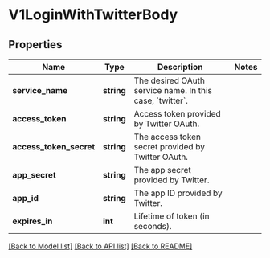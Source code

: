 # V1LoginWithTwitterBody

## Properties
Name | Type | Description | Notes
------------ | ------------- | ------------- | -------------
**service_name** | **string** | The desired OAuth service name. In this case, &#x60;twitter&#x60;. | 
**access_token** | **string** | Access token provided by Twitter OAuth. | 
**access_token_secret** | **string** | The access token secret provided by Twitter OAuth. | 
**app_secret** | **string** | The app secret provided by Twitter. | 
**app_id** | **string** | The app ID provided by Twitter. | 
**expires_in** | **int** | Lifetime of token (in seconds). | 

[[Back to Model list]](../../README.md#documentation-for-models) [[Back to API list]](../../README.md#documentation-for-api-endpoints) [[Back to README]](../../README.md)

